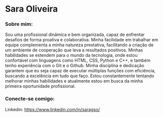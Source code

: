 # Sara Oliveira

### Sobre mim:
Sou uma profissional dinâmica e bem organizada, capaz de enfrentar desafios de forma proativa e colaborativa. Minha facilidade em trabalhar em equipe complementa a minha natureza prestativa, facilitando a criação de um ambiente de cooperação que leva a resultados positivos. Minhas habilidades se estendem para o mundo da tecnologia, onde estou confortável com linguagens como HTML, CSS, Python e C++, e também tenho experiência com o Git e o Github. Minha disciplina e dedicação garantem que eu seja capaz de executar múltiplas funções com eficiência, buscando a excelência em tudo que faço. Estou constantemente tentando melhorar minhas habilidades e atualmente estou em busca da minha primeira oportunidade profissional.

### Conecte-se comigo:
Linkedin: https://www.linkedin.com/in/saragso/


